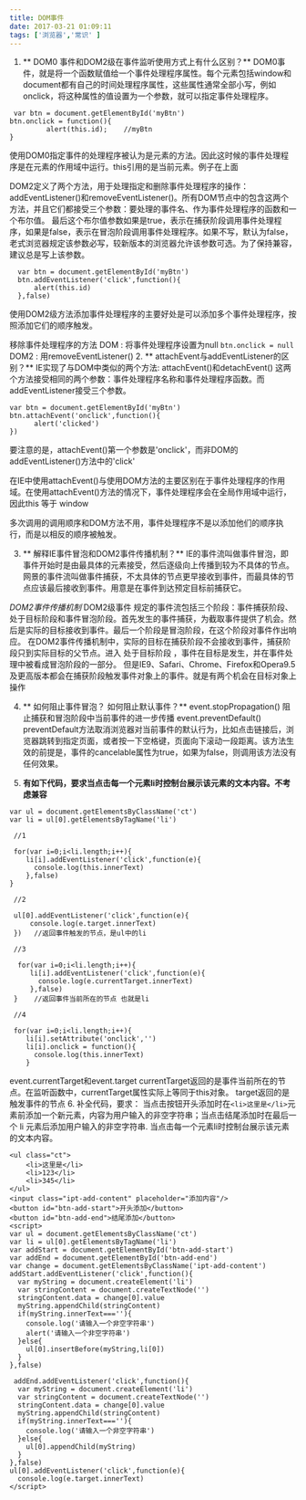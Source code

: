 ```yaml
---
title: DOM事件
date: 2017-03-21 01:09:11
tags: ['浏览器','常识' ]
---
```


1. ** DOM0 事件和DOM2级在事件监听使用方式上有什么区别？**
DOM0事件，就是将一个函数赋值给一个事件处理程序属性。每个元素包括window和document都有自己的时间处理程序属性，这些属性通常全部小写，例如onclick，将这种属性的值设置为一个参数，就可以指定事件处理程序。
```
 var btn = document.getElementById('myBtn')
btn.onclick = function(){
         alert(this.id);    //myBtn
}
```
 使用DOM0指定事件的处理程序被认为是元素的方法。因此这时候的事件处理程序是在元素的作用域中运行。this引用的是当前元素。例子在上面

  DOM2定义了两个方法，用于处理指定和删除事件处理程序的操作：addEventListener()和removeEventListener()。所有DOM节点中的包含这两个方法，并且它们都接受三个参数：要处理的事件名、作为事件处理程序的函数和一个布尔值。
最后这个布尔值参数如果是true，表示在捕获阶段调用事件处理程序，如果是false，表示在冒泡阶段调用事件处理程序。如果不写，默认为false，老式浏览器规定该参数必写，较新版本的浏览器允许该参数可选。为了保持兼容，建议总是写上该参数。
```
  var btn = document.getElementById('myBtn')
  btn.addEventListener('click',function(){
      alert(this.id)
  },false)
```
  使用DOM2级方法添加事件处理程序的主要好处是可以添加多个事件处理程序，按照添加它们的顺序触发。
 
   移除事件处理程序的方法
   DOM : 将事件处理程序设置为null   `btn.onclick = null`
   DOM2 : 用removeEventListener()
2. ** attachEvent与addEventListener的区别？**
IE实现了与DOM中类似的两个方法: attachEvent()和detachEvent()
这两个方法接受相同的两个参数：事件处理程序名称和事件处理程序函数。而addEventListener接受三个参数。
```
var btn = document.getElementById('myBtn')
btn.attachEvent('onclick',function(){
      alert('clicked')
})
```
 要注意的是，attachEvent()第一个参数是'onclick'，而非DOM的addEventListener()方法中的'click'

  在IE中使用attachEvent()与使用DOM方法的主要区别在于事件处理程序的作用域。在使用attachEvent()方法的情况下，事件处理程序会在全局作用域中运行，因此this 等于 window

  多次调用的调用顺序和DOM方法不用，事件处理程序不是以添加他们的顺序执行，而是以相反的顺序被触发。

3. ** 解释IE事件冒泡和DOM2事件传播机制？**
IE的事件流叫做事件冒泡，即事件开始时是由最具体的元素接受，然后逐级向上传播到较为不具体的节点。
网景的事件流叫做事件捕获，不太具体的节点更早接收到事件，而最具体的节点应该最后接收到事件。用意是在事件到达预定目标前捕获它。

  *DOM2事件传播机制*
 DOM2级事件 规定的事件流包括三个阶段：事件捕获阶段、处于目标阶段和事件冒泡阶段。首先发生的事件捕获，为截取事件提供了机会。然后是实际的目标接收到事件。最后一个阶段是冒泡阶段，在这个阶段对事件作出响应。
在DOM2事件传播机制中，实际的目标在捕获阶段不会接收到事件，捕获阶段只到实际目标的父节点。进入 处于目标阶段 ，事件在目标是发生，并在事件处理中被看成冒泡阶段的一部分。
但是IE9、Safari、Chrome、Firefox和Opera9.5及更高版本都会在捕获阶段触发事件对象上的事件。就是有两个机会在目标对象上操作

4. ** 如何阻止事件冒泡？ 如何阻止默认事件？**
event.stopPropagation()
阻止捕获和冒泡阶段中当前事件的进一步传播
event.preventDefault()
preventDefault方法取消浏览器对当前事件的默认行为，比如点击链接后，浏览器跳转到指定页面，或者按一下空格键，页面向下滚动一段距离。该方法生效的前提是，事件的cancelable属性为true，如果为false，则调用该方法没有任何效果。


5. **有如下代码，要求当点击每一个元素li时控制台展示该元素的文本内容。不考虑兼容**
```
var ul = document.getElementsByClassName('ct')
var li = ul[0].getElementsByTagName('li')

 //1

 for(var i=0;i<li.length;i++){
    li[i].addEventListener('click',function(e){
      console.log(this.innerText)
    },false)
}

 //2
 
 ul[0].addEventListener('click',function(e){
     console.log(e.target.innerText)
 })   //返回事件触发的节点，是ul中的li

 //3

  for(var i=0;i<li.length;i++){
     li[i].addEventListener('click',function(e){
       console.log(e.currentTarget.innerText)
     },false)
 }    //返回事件当前所在的节点 也就是li

 //4

 for(var i=0;i<li.length;i++){
    li[i].setAttribute('onclick','')
    li[i].onclick = function(){
      console.log(this.innerText)
    }
```
 event.currentTarget和event.target
currentTarget返回的是事件当前所在的节点。在监听函数中，currentTarget属性实际上等同于this对象。
target返回的是触发事件的节点
6. 补全代码，要求：
当点击按钮开头添加时在`<li>这里是</li>`元素前添加一个新元素，内容为用户输入的非空字符串；当点击结尾添加时在最后一个 li 元素后添加用户输入的非空字符串.
当点击每一个元素li时控制台展示该元素的文本内容。
```
<ul class="ct">
    <li>这里是</li>
    <li>123</li>
    <li>345</li>
</ul>
<input class="ipt-add-content" placeholder="添加内容"/>
<button id="btn-add-start">开头添加</button>
<button id="btn-add-end">结尾添加</button>
<script>
var ul = document.getElementsByClassName('ct')
var li = ul[0].getElementsByTagName('li')
var addStart = document.getElementById('btn-add-start')
var addEnd = document.getElementById('btn-add-end')
var change = document.getElementsByClassName('ipt-add-content')
addStart.addEventListener('click',function(){
  var myString = document.createElement('li')
  var stringContent = document.createTextNode('')
  stringContent.data = change[0].value
  myString.appendChild(stringContent)
  if(myString.innerText===''){
    console.log('请输入一个非空字符串')
    alert('请输入一个非空字符串')
  }else{
    ul[0].insertBefore(myString,li[0])
  }
},false)

 addEnd.addEventListener('click',function(){
  var myString = document.createElement('li')
  var stringContent = document.createTextNode('')
  stringContent.data = change[0].value
  myString.appendChild(stringContent)
  if(myString.innerText===''){
    console.log('请输入一个非空字符串')
  }else{
    ul[0].appendChild(myString)
  }
},false)
ul[0].addEventListener('click',function(e){
  console.log(e.target.innerText)
</script>
```